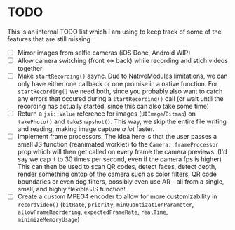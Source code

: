# TODO

This is an internal TODO list which I am using to keep track of some of the features that are still missing.

* [ ] Mirror images from selfie cameras (iOS Done, Android WIP)
* [ ] Allow camera switching (front <-> back) while recording and stich videos together
* [ ] Make `startRecording()` async. Due to NativeModules limitations, we can only have either one callback or one promise in a native function. For `startRecording()` we need both, since you probably also want to catch any errors that occured during a `startRecording()` call (or wait until the recording has actually started, since this can also take some time)
* [ ] Return a `jsi::Value` reference for images (`UIImage`/`Bitmap`) on `takePhoto()` and `takeSnapshot()`. This way, we skip the entire file writing and reading, making image capture _a lot_ faster.
* [ ] Implement frame processors. The idea here is that the user passes a small JS function (reanimated worklet) to the `Camera::frameProcessor` prop which will then get called on every frame the camera previews. (I'd say we cap it to 30 times per second, even if the camera fps is higher) This can then be used to scan QR codes, detect faces, detect depth, render something ontop of the camera such as color filters, QR code boundaries or even dog filters, possibly even use AR - all from a single, small, and highly flexible JS function!
* [ ] Create a custom MPEG4 encoder to allow for more customizability in `recordVideo()` (`bitRate`, `priority`, `minQuantizationParameter`, `allowFrameReordering`, `expectedFrameRate`, `realTime`, `minimizeMemoryUsage`)
